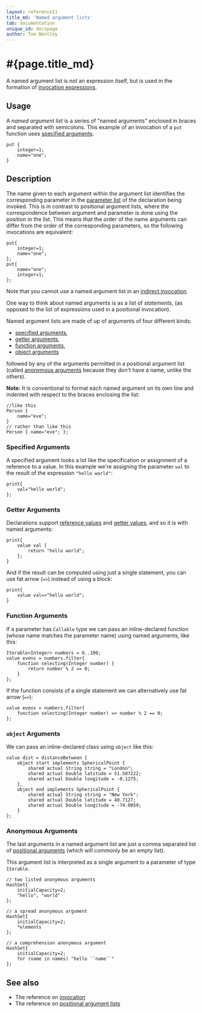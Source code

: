 ```yaml
---
layout: reference11
title_md: 'Named argument lists'
tab: documentation
unique_id: docspage
author: Tom Bentley
---
```


# #{page.title_md}

A named argument list is not an expression itself, but is used in the formation of 
[invocation expressions](../invocation/).

## Usage 

A *named argument list* is a series of "named arguments" enclosed in braces
and separated with semicolons.
This example of an invocation of a `put` function uses 
[specified arguments](#specified_arguments).

<!-- try: -->
    put {
        integer=1;
        name="one";
    }

## Description

The name given to each argument within the argument list identifies the 
corresponding parameter in the [parameter list](../../structure/parameter-list) 
of the declaration
being invoked. This is in contrast to positional argument lists, 
where the correspondence between argument and parameter is 
done using the position in the list. This means that the order of 
the name arguments can differ from the order of the 
corresponding parameters, so the following 
invocations are equivalent:

    put{
        integer=1;
        name="one";
    };
    put{
        name="one";
        integer=1;
    };

Note that you cannot use a named argument list in an 
[indirect invocation](../invocation#indirect_invocation).

One way to think about named arguments is as a list of *statements*, 
(as opposed to the list of expressions used in a positional invocation).

Named argument lists are made of up of arguments of four different kinds:

* [specified arguments](#specified_arguments),
* [getter arguments](#getter_arguments),
* [function arguments](#function_arguments),
* [object arguments](#object_arguments)

followed by any of the arguments permitted in a positional argument list 
(called [anonymous arguments](#anonymous_arguments) 
because they don't have a name, unlike the others).

**Note:** It is conventional to format each named argument on its 
own line and indented with respect to the braces enclosing the list:

    //like this
    Person {
        name="eve";
    }
    // rather than like this
    Person { name="eve"; };

### Specified Arguments

A specified argument looks a lot like the specification or assignment of 
a reference to a value. In this example we're assigning the parameter 
`val` to the result of the expression `"hello world"`:

    print{
        val="hello world";
    };

### Getter Arguments

Declarations support [reference values](../../structure/value#references) and 
[getter values](../../structure/value#getters), and so it is with
named arguments:

    print{
        value val { 
            return "hello world";
        };
    }
    
And if the result can be computed using just a single statement, you 
can use fat arrow (`=>`) instead of using a block:

    print{
        value val=>"hello world";
    }

### Function Arguments

If a parameter has `Callable` type we can pass an inline-declared function
(whose name matches the parameter name) using named arguments, like this:

    Iterable<Integer> numbers = 0..100;
    value evens = numbers.filter{
        function selecting(Integer number) {
            return number % 2 == 0;
        }
    };
        
If the function consists of a single statement we can alternatively 
use fat arrow (`=>`):

    value evens = numbers.filter{
        function selecting(Integer number) => number % 2 == 0;
    };


### `object` Arguments

We can pass an inline-declared class using `object`
like this:

    value dist = distanceBetween {
        object start implements SphericalPoint {
            shared actual String string = "London";
            shared actual Double latitude = 51.507222;
            shared actual Double longitude = -0.1275;
        },
        object end implements SphericalPoint {
            shared actual String string = "New York";
            shared actual Double latitude = 40.7127;
            shared actual Double longitude = -74.0059;
        }
    };

### Anonymous Arguments

The last arguments in a named argument list are just a comma separated 
list of [positional arguments](../positional-argument-list/) 
(which will commonly be an empty list). 

This argument list is interpreted as a single argument to a parameter 
of type `Iterable`.
 
    // two listed anonymous arguments
    HashSet{ 
        initialCapacity=2;
        "hello", "world"
    };
    
    // a spread anonymous argument
    HashSet{ 
        initialCapacity=2;
        *elements
    };
    
    // a comprehension anonymous argument
    HashSet{ 
        initialCapacity=2;
        for (name in names) "hello ``name``"
    };


## See also

* The reference on [invocation](../invocation/)
* The reference on [positional argument lists](../positional-argument-list/)
